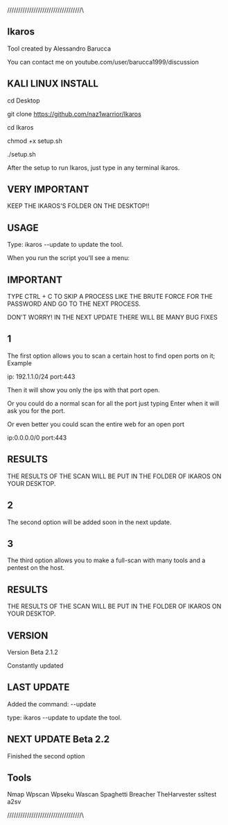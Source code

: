 

\/\/\/\/\/\/\/\/\/\/\/\/\/\/\/\/\/\/\/\/\/\/\/\/\/\/\/\/\/\/\/\/\/\/\

## Ikaros

Tool created by Alessandro Barucca

You can contact me on youtube.com/user/barucca1999/discussion

## KALI LINUX INSTALL

cd Desktop

git clone https://github.com/naz1warrior/Ikaros

cd Ikaros

chmod +x setup.sh

./setup.sh

After the setup to run Ikaros, just type in any terminal ikaros.

## VERY IMPORTANT

KEEP THE IKAROS'S FOLDER ON THE DESKTOP!!

## USAGE

Type: ikaros --update to update the tool.

When you run the script you'll see a menu:

## IMPORTANT

TYPE CTRL + C TO SKIP A PROCESS LIKE THE BRUTE FORCE
FOR THE PASSWORD AND GO TO THE NEXT PROCESS.

DON'T WORRY!
IN THE NEXT UPDATE THERE WILL BE MANY BUG FIXES

## 1
The first option allows you to scan a certain host 
to find open ports on it;
Example 

ip: 192.1.1.0/24
port:443

Then it will show you only the ips with that port open.

Or you could do a normal scan for all the port just
typing Enter when it will ask you for the port.

Or even better you could scan the entire web for an 
open port

ip:0.0.0.0/0
port:443

## RESULTS

THE RESULTS OF THE SCAN WILL BE PUT IN THE FOLDER 
OF IKAROS ON YOUR DESKTOP.

## 2
The second option will be added soon in the next update.

## 3
The third option allows you to make a full-scan with many
tools and a pentest on the host.

## RESULTS

THE RESULTS OF THE SCAN WILL BE PUT IN THE FOLDER 
OF IKAROS ON YOUR DESKTOP.

## VERSION

Version Beta 2.1.2

Constantly updated

## LAST UPDATE

Added the command: --update

type: ikaros --update to update the tool.

## NEXT UPDATE Beta 2.2

Finished the second option

## Tools

Nmap
Wpscan
Wpseku
Wascan
Spaghetti
Breacher
TheHarvester
ssltest
a2sv


\/\/\/\/\/\/\/\/\/\/\/\/\/\/\/\/\/\/\/\/\/\/\/\/\/\/\/\/\/\/\/\/\/\/\

